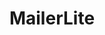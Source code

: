 ---
facebook: https://facebook.com/mailerlite
instagram: https://instagram.com/mailerlite
linkedin: https://linkedin.com/company/mailerlite-international
logohandle: mailerlite
sort: mailerlite
title: MailerLite
twitter: https://x.com/MailerLite
website: https://www.mailerlite.com/
youtube: https://youtube.com/channel/UCRWH1lQlbnqCrrYTfacklIQ
---